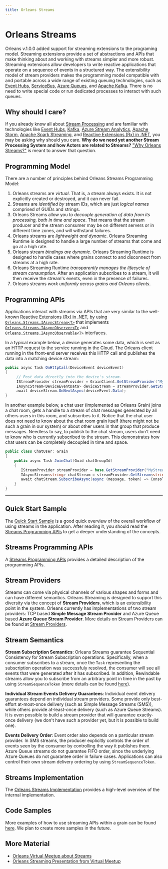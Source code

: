```yaml
---
title: Orleans Streams
---
```


# Orleans Streams

Orleans v.1.0.0 added support for streaming extensions to the programing model. Streaming extensions provide a set of abstractions and APIs that make thinking about and working with streams simpler and more robust. Streaming extensions allow developers to write reactive applications that operate on a sequence of events in a structured way. The extensibility model of stream providers makes the programming model compatible with and portable across a wide range of existing queuing technologies, such as [Event Hubs](http://azure.microsoft.com/en-us/services/event-hubs/), [ServiceBus](http://azure.microsoft.com/en-us/services/service-bus/), [Azure Queues](http://azure.microsoft.com/en-us/documentation/articles/storage-dotnet-how-to-use-queues/), and [Apache Kafka](http://kafka.apache.org/). There is no need to write special code or run dedicated processes to interact with such queues.

## Why should I care?

If you already know all about [Stream Processing](https://confluentinc.wordpress.com/2015/01/29/making-sense-of-stream-processing/) and are familiar with technologies like [Event Hubs](http://azure.microsoft.com/en-us/services/event-hubs/), [Kafka](http://kafka.apache.org/), [Azure Stream Analytics](http://azure.microsoft.com/en-us/services/stream-analytics/), [Apache Storm](https://storm.apache.org/), [Apache Spark Streaming](https://spark.apache.org/streaming/), and [Reactive Extensions (Rx) in .NET](https://msdn.microsoft.com/en-us/data/gg577609.aspx), you may be asking why should you care. **Why do we need yet another Stream Processing System and how Actors are related to Streams?** ["Why Orleans Streams?"](streams_why.md) is meant to answer that question.

## Programming Model

There are a number of principles behind Orleans Streams Programming Model:

1. Orleans streams are *virtual*. That is, a stream always exists. It is not explicitly created or destroyed, and it can never fail.
2. Streams are *identified by* stream IDs, which are just *logical names* comprised of GUIDs and strings.
3. Orleans Streams allow you to *decouple generation of data from its processing, both in time and space*. That means that the stream producer and the stream consumer may be on different servers or in different time zones, and will withstand failures.
3. Orleans streams are *lightweight and dynamic*. Orleans Streaming Runtime is designed to handle a large number of streams that come and go at a high rate.
4. Orleans stream *bindings are dynamic*. Orleans Streaming Runtime is designed to handle cases where grains connect to and disconnect from streams at a high rate.
5. Orleans Streaming Runtime *transparently manages the lifecycle of stream consumption*. After an application subscribes to a stream, it will then receive the stream's events, even in the presence of failures.
6. Orleans streams *work uniformly across grains and Orleans clients*.

## Programming APIs

Applications interact with streams via APIs that are very similar to the well-known [Reactive Extensions (Rx) in .NET](https://msdn.microsoft.com/en-us/data/gg577609.aspx), by using [`Orleans.Streams.IAsyncStream<T>`](https://github.com/dotnet/orleans/blob/master/src/Orleans.Core.Abstractions/Streams/Core/IAsyncStream.cs) that implements  
[`Orleans.Streams.IAsyncObserver<T>`](https://github.com/dotnet/orleans/blob/master/src/Orleans.Core.Abstractions/Streams/Core/IAsyncObserver.cs) and
[`Orleans.Streams.IAsyncObservable<T>`](https://github.com/dotnet/orleans/blob/master/src/Orleans.Core.Abstractions/Streams/Core/IAsyncObservable.cs) interfaces.

In a typical example below, a device generates some data, which is sent as an HTTP request to the service running in the Cloud. The Orleans client running in the front-end server receives this HTTP call and publishes the data into a matching device stream:

```csharp
public async Task OnHttpCall(DeviceEvent deviceEvent)
{
     // Post data directly into the device's stream.
     IStreamProvider streamProvider = GrainClient.GetStreamProvider("MyStreamProvider");
     IAsyncStream<DeviceEventData> deviceStream = streamProvider.GetStream<DeviceEventData>(deviceEvent.DeviceId, "MyNamespace");
     await deviceStream.OnNextAsync(deviceEvent.Data);
}
```

In another example below, a chat user (implemented as Orleans Grain) joins a chat room, gets a handle to a stream of chat messages generated by all others users in this room, and subscribes to it. Notice that the chat user does not need to know about the chat room grain itself (there might not be such a grain in our system) or about other users in that group that produce messages. Needless to say, to publish to the chat stream, users don't need to know who is currently subscribed to the stream. This demonstrates how chat users can be completely decoupled in time and space.

```csharp
public class ChatUser: Grain
{
    public async Task JoinChat(Guid chatGroupId)
    {
       IStreamProvider streamProvider = base.GetStreamProvider("MyStreamProvider");
       IAsyncStream<string> chatStream = streamProvider.GetStream<string>(chatGroupId, "MyNamespace");
       await chatStream.SubscribeAsync(async (message, token) => Console.WriteLine(message))
    }
}
```

-----------------------------------

## Quick Start Sample

The [Quick Start Sample](streams_quick_start.md) is a good quick overview of the overall workflow of using streams in the application.
After reading it, you should read the [Streams Programming APIs](streams_programming_APIs.md) to get a deeper understanding of the concepts.

## Streams Programming APIs

A [Streams Programming APIs](streams_programming_APIs.md) provides a detailed description of the programming APIs.

## Stream Providers

Streams can come via physical channels of various shapes and forms and can have different semantics. Orleans Streaming is designed to support this diversity via the concept of **Stream Providers**, which is an extensibility point in the system. Orleans currently has implementations of two stream providers: TCP based **Simple Message Stream Provider** and Azure Queue based **Azure Queue Stream Provider**.
More details on Stream Providers can be found at [Stream Providers](stream_providers.md).

## Stream Semantics

**Stream Subscription Semantics**:
Orleans Streams guarantee Sequential Consistency for Stream Subscription operations. Specifically, when a consumer subscribes to a stream, once the `Task` representing the subscription operation was successfuly resolved, the consumer will see all events that were generated after it has subscribed. In addition, Rewindable streams allow you to subscribe from an arbitrary point in time in the past by using `StreamSequenceToken` (more details can be found [here](stream_providers.md)).

**Individual Stream Events Delivery Guarantees**:
Individual event delivery guarantees depend on individual stream providers. Some provide only best-effort at-most-once delivery (such as Simple Message Streams (SMS)), while others provide at-least-once delivery (such as Azure Queue Streams). It is even possible to build a stream provider that will guarantee exactly-once delivery (we don't have such a provider yet, but it is possible to build one).

**Events Delivery Order**:
Event order also depends on a particular stream provider. In SMS streams, the producer explicitly controls the order of events seen by the consumer by controlling the way it publishes them. Azure Queue streams do not guarantee FIFO order, since the underlying Azure Queues do not guarantee order in failure cases. Applications can also control their own stream delivery ordering by using `StreamSequenceToken`.

## Streams Implementation

The [Orleans Streams Implementation](../implementation/streams_implementation/index.md) provides a high-level overview of the internal implementation.

## Code Samples

More examples of how to use streaming APIs within a grain can be found [here](https://github.com/dotnet/orleans/blob/master/test/Grains/TestGrains/SampleStreamingGrain.cs). We plan to create more samples in the future.

## More Material

* [Orleans Virtual Meetup about Streams](https://www.youtube.com/watch?v=eSepBlfY554)
* [Orleans Streaming Presentation from Virtual Meetup](../resources/presentations/Orleans%20Streaming%20-%20Virtual%20meetup%20-%205-22-2015.pptx)
